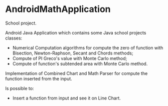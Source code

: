 # AndroidMathApplication
School project. 

Android Java Application which contains some Java school projects classes:
  - Numerical Computation algorithms for compute the zero of function with Bisection, Newton-Raphson, Secant and Chords methods; 
  - Compute of PI Greco's value with Monte Carlo method; 
  - Compute of function's subtended area with Monte Carlo method.

Implementation of Combined Chart and Math Parser for compute the function inserted from the input.

Is possible to:
 - Insert a function from input and see it on Line Chart.
